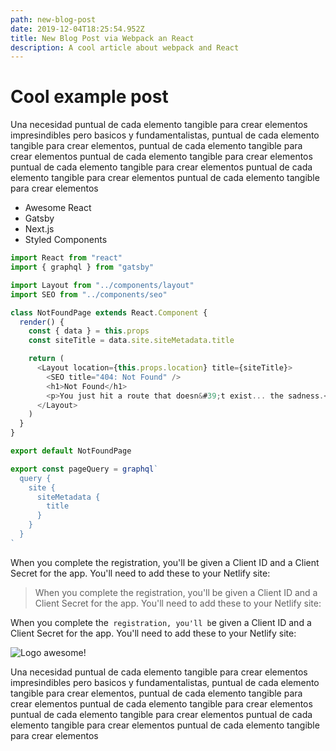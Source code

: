 ```yaml
---
path: new-blog-post
date: 2019-12-04T18:25:54.952Z
title: New Blog Post via Webpack an React
description: A cool article about webpack and React
---
```

# Cool example post

Una necesidad puntual de cada elemento tangible para crear elementos impresindibles pero basicos y fundamentalistas, puntual de cada elemento tangible para crear elementos, puntual de cada elemento tangible para crear elementos puntual de cada elemento tangible para crear elementos puntual de cada elemento tangible para crear elementos puntual de cada elemento tangible para crear elementos puntual de cada elemento tangible para crear elementos 

* Awesome React
* Gatsby
* Next.js
* Styled Components

```javascript
import React from "react"
import { graphql } from "gatsby"

import Layout from "../components/layout"
import SEO from "../components/seo"

class NotFoundPage extends React.Component {
  render() {
    const { data } = this.props
    const siteTitle = data.site.siteMetadata.title

    return (
      <Layout location={this.props.location} title={siteTitle}>
        <SEO title="404: Not Found" />
        <h1>Not Found</h1>
        <p>You just hit a route that doesn&#39;t exist... the sadness.</p>
      </Layout>
    )
  }
}

export default NotFoundPage

export const pageQuery = graphql`
  query {
    site {
      siteMetadata {
        title
      }
    }
  }
`
```

When you complete the registration, you'll be given a Client ID and a Client Secret for the app. You'll need to add these to your Netlify site:

> When you complete the registration, you'll be given a Client ID and a Client Secret for the app. You'll need to add these to your Netlify site:

When you complete the` registration, you'll b`e given a Client ID and a Client Secret for the app. You'll need to add these to your Netlify site:





![Logo awesome!](/assets/member-pro-badge.png "gool")

Una necesidad puntual de cada elemento tangible para crear elementos impresindibles pero basicos y fundamentalistas, puntual de cada elemento tangible para crear elementos, puntual de cada elemento tangible para crear elementos puntual de cada elemento tangible para crear elementos puntual de cada elemento tangible para crear elementos puntual de cada elemento tangible para crear elementos puntual de cada elemento tangible para crear elementos

